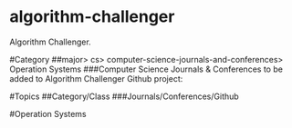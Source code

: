 # algorithm-challenger
Algorithm Challenger.

#Category
##major> cs> computer-science-journals-and-conferences> Operation Systems
###Computer Science Journals & Conferences to be added to Algorithm Challenger Github project:

#Topics
##Category/Class
###Journals/Conferences/Github

#Operation Systems

